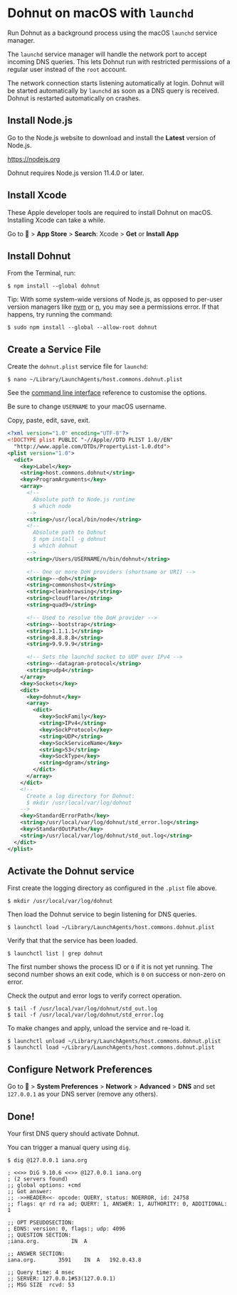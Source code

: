 # Dohnut on macOS with `launchd`

Run Dohnut as a background process using the macOS `launchd` service manager.

The `launchd` service manager will handle the network port to accept incoming DNS queries. This lets Dohnut run with restricted permissions of a regular user instead of the `root` account.

The network connection starts listening automatically at login. Dohnut will be started automatically by `launchd` as soon as a DNS query is received. Dohnut is restarted automatically on crashes.

## Install Node.js

Go to the Node.js website to download and install the **Latest** version of Node.js.

https://nodejs.org

Dohnut requires Node.js version 11.4.0 or later.

## Install Xcode

These Apple developer tools are required to install Dohnut on macOS. Installing Xcode can take a while.

Go to **🍎** > **App Store** > **Search**: Xcode > **Get** or **Install App**

## Install Dohnut

From the Terminal, run:

    $ npm install --global dohnut

Tip: With some system-wide versions of Node.js, as opposed to per-user version managers like [nvm](https://github.com/creationix/nvm) or [n](https://github.com/tj/n), you may see a permissions error. If that happens, try running the command:

    $ sudo npm install --global --allow-root dohnut

## Create a Service File

Create the `dohnut.plist` service file for `launchd`:

    $ nano ~/Library/LaunchAgents/host.commons.dohnut.plist

See the [command line interface](../cli) reference to customise the options.

Be sure to change `USERNAME` to your macOS username.

Copy, paste, edit, save, exit.

```xml
<?xml version="1.0" encoding="UTF-8"?>
<!DOCTYPE plist PUBLIC "-//Apple//DTD PLIST 1.0//EN"
  "http://www.apple.com/DTDs/PropertyList-1.0.dtd">
<plist version="1.0">
  <dict>
    <key>Label</key>
    <string>host.commons.dohnut</string>
    <key>ProgramArguments</key>
    <array>
      <!--
        Absolute path to Node.js runtime
        $ which node
      -->
      <string>/usr/local/bin/node</string>
      <!--
        Absolute path to Dohnut
        $ npm install -g dohnut
        $ which dohnut
      -->
      <string>/Users/USERNAME/n/bin/dohnut</string>

      <!-- One or more DoH providers (shortname or URI) -->
      <string>--doh</string>
      <string>commonshost</string>
      <string>cleanbrowsing</string>
      <string>cloudflare</string>
      <string>quad9</string>

      <!-- Used to resolve the DoH provider -->
      <string>--bootstrap</string>
      <string>1.1.1.1</string>
      <string>8.8.8.8</string>
      <string>9.9.9.9</string>

      <!-- Sets the launchd socket to UDP over IPv4 -->
      <string>--datagram-protocol</string>
      <string>udp4</string>
    </array>
    <key>Sockets</key>
    <dict>
      <key>dohnut</key>
      <array>
        <dict>
          <key>SockFamily</key>
          <string>IPv4</string>
          <key>SockProtocol</key>
          <string>UDP</string>
          <key>SockServiceName</key>
          <string>53</string>
          <key>SockType</key>
          <string>dgram</string>
        </dict>
      </array>
    </dict>
    <!--
      Create a log directory for Dohnut:
      $ mkdir /usr/local/var/log/dohnut
    -->
    <key>StandardErrorPath</key>
    <string>/usr/local/var/log/dohnut/std_error.log</string>
    <key>StandardOutPath</key>
    <string>/usr/local/var/log/dohnut/std_out.log</string>
  </dict>
</plist>
```

## Activate the Dohnut service

First create the logging directory as configured in the `.plist` file above.

    $ mkdir /usr/local/var/log/dohnut

Then load the Dohnut service to begin listening for DNS queries.

    $ launchctl load ~/Library/LaunchAgents/host.commons.dohnut.plist

Verify that that the service has been loaded.

    $ launchctl list | grep dohnut

The first number shows the process ID or `0` if it is not yet running. The second number shows an exit code, which is `0` on success or non-zero on error.

Check the output and error logs to verify correct operation.

    $ tail -f /usr/local/var/log/dohnut/std_out.log
    $ tail -f /usr/local/var/log/dohnut/std_error.log

To make changes and apply, unload the service and re-load it.

    $ launchctl unload ~/Library/LaunchAgents/host.commons.dohnut.plist
    $ launchctl load ~/Library/LaunchAgents/host.commons.dohnut.plist

## Configure Network Preferences

Go to **🍎** > **System Preferences** > **Network** > **Advanced** > **DNS** and set `127.0.0.1` as your DNS server (remove any others).

## Done!

Your first DNS query should activate Dohnut.

You can trigger a manual query using `dig`.

```shell
$ dig @127.0.0.1 iana.org

; <<>> DiG 9.10.6 <<>> @127.0.0.1 iana.org
; (2 servers found)
;; global options: +cmd
;; Got answer:
;; ->>HEADER<<- opcode: QUERY, status: NOERROR, id: 24758
;; flags: qr rd ra ad; QUERY: 1, ANSWER: 1, AUTHORITY: 0, ADDITIONAL: 1

;; OPT PSEUDOSECTION:
; EDNS: version: 0, flags:; udp: 4096
;; QUESTION SECTION:
;iana.org.			IN	A

;; ANSWER SECTION:
iana.org.		3591	IN	A	192.0.43.8

;; Query time: 4 msec
;; SERVER: 127.0.0.1#53(127.0.0.1)
;; MSG SIZE  rcvd: 53
```
